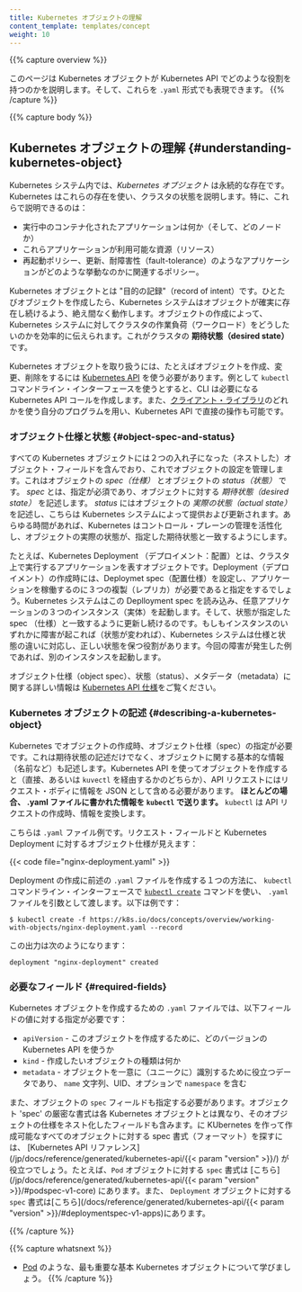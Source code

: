 ```yaml
---
title: Kubernetes オブジェクトの理解
content_template: templates/concept
weight: 10
---
```


{{% capture overview %}}
<!--
This page explains how Kubernetes objects are represented in the Kubernetes API, and how you can express them in `.yaml` format.
-->
このページは Kubernetes オブジェクトが Kubernetes API でどのような役割を持つのかを説明します。そして、これらを `.yaml` 形式でも表現できます。
{{% /capture %}}

{{% capture body %}}
<!--
## Understanding Kubernetes Objects
-->
## Kubernetes オブジェクトの理解 {#understanding-kubernetes-object}

<!--
*Kubernetes Objects* are persistent entities in the Kubernetes system. Kubernetes uses these entities to represent the state of your cluster. Specifically, they can describe:
-->
Kubernetes システム内では、*Kubernetes オブジェクト* は永続的な存在です。Kubernetes はこれらの存在を使い、クラスタの状態を説明します。特に、これらで説明できるのは：

<!--
* What containerized applications are running (and on which nodes)
* The resources available to those applications
* The policies around how those applications behave, such as restart policies, upgrades, and fault-tolerance
-->
* 実行中のコンテナ化されたアプリケーションは何か（そして、どのノードか）
* これらアプリケーションが利用可能な資源（リソース）
* 再起動ポリシー、更新、耐障害性（fault-tolerance）のようなアプリケーションがどのような挙動なのかに関連するポリシー。

<!--
A Kubernetes object is a "record of intent"--once you create the object, the Kubernetes system will constantly work to ensure that object exists. By creating an object, you're effectively telling the Kubernetes system what you want your cluster's workload to look like; this is your cluster's **desired state**.
-->
Kubernetes オブジェクトとは "目的の記録"（record of intent）です。ひとたびオブジェクトを作成したら、Kubernetes システムはオブジェクトが確実に存在し続けるよう、絶え間なく動作します。オブジェクトの作成によって、Kubernetes システムに対してクラスタの作業負荷（ワークロード）をどうしたいのかを効率的に伝えられます。これがクラスタの **期待状態（desired state）** です。

<!--
To work with Kubernetes objects--whether to create, modify, or delete them--you'll need to use the [Kubernetes API](/docs/concepts/overview/kubernetes-api/). When you use the `kubectl` command-line interface, for example, the CLI makes the necessary Kubernetes API calls for you. You can also use the Kubernetes API directly in your own programs using one of the [Client Libraries](/docs/reference/using-api/client-libraries/).
-->
Kubernetes オブジェクトを取り扱うには、たとえばオブジェクトを作成、変更、削除をするには [Kubernetes API](/jp/docs/concepts/overview/kubernetes-api/) を使う必要があります。例として `kubectl` コマンドライン・インターフェースを使うとすると、CLI は必要になる Kubernetes API コールを作成します。また、[クライアント・ライブラリ](/jp/docs/reference/using-api/client-libraries/)のどれかを使う自分のプログラムを用い、Kubernetes API で直接の操作も可能です。

<!--
### Object Spec and Status
-->
### オブジェクト仕様と状態 {#object-spec-and-status}

<!--
Every Kubernetes object includes two nested object fields that govern the object's configuration: the object *spec* and the object *status*. The *spec*, which you must provide, describes your *desired state* for the object--the characteristics that you want the object to have. The *status* describes the *actual state* of the object, and is supplied and updated by the Kubernetes system. At any given time, the Kubernetes Control Plane actively manages an object's actual state to match the desired state you supplied.
-->
すべての Kubernetes オブジェクトには２つの入れ子になった（ネストした）オブジェクト・フィールドを含んでおり、これでオブジェクトの設定を管理します。これはオブジェクトの *spec（仕様）* とオブジェクトの *status（状態）* です。 *spec* とは、指定が必須であり、オブジェクトに対する *期待状態（desired state）* を記述します。 *status* にはオブジェクトの *実際の状態（actual state）* を記述し、こちらは Kubernetes システムによって提供および更新されます。あらゆる時間があれば、Kubernetes はコントロール・プレーンの管理を活性化し、オブジェクトの実際の状態が、指定した期待状態と一致するようにします。

<!--
For example, a Kubernetes Deployment is an object that can represent an application running on your cluster. When you create the Deployment, you might set the Deployment spec to specify that you want three replicas of the application to be running. The Kubernetes system reads the Deployment spec and starts three instances of your desired application--updating the status to match your spec. If any of those instances should fail (a status change), the Kubernetes system responds to the difference between spec and status by making a correction--in this case, starting a replacement instance.
-->
たとえば、Kubernetes Deployment （デプロイメント：配置）とは、クラスタ上で実行するアプリケーションを表すオブジェクトです。Deployment（デプロイメント）の作成時には、Deploymet spec（配置仕様）を設定し、アプリケーションを稼働するのに３つの複製（レプリカ）が必要であると指定をするでしょう。Kubernetes システムはこの Deplloyment spec を読み込み、任意アプリケーションの３つのインスタンス（実体）を起動します。そして、状態が指定した spec （仕様）と一致するように更新し続けるのです。もしもインスタンスのいずれかに障害が起これば（状態が変われば）、Kubernetes システムは仕様と状態の違いに対応し、正しい状態を保つ役割があります。今回の障害が発生した例であれば、別のインスタンスを起動します。

<!--
For more information on the object spec, status, and metadata, see the [Kubernetes API Conventions](https://git.k8s.io/community/contributors/devel/api-conventions.md).
-->
オブジェクト仕様（object spec）、状態（status）、メタデータ（metadata）に関する詳しい情報は [Kubernetes API 仕様](https://git.k8s.io/community/contributors/devel/api-conventions.md)をご覧ください。

<!--
### Describing a Kubernetes Object
-->
### Kubernetes オブジェクトの記述 {#describing-a-kubernetes-object}

<!--
When you create an object in Kubernetes, you must provide the object spec that describes its desired state, as well as some basic information about the object (such as a name). When you use the Kubernetes API to create the object (either directly or via `kubectl`), that API request must include that information as JSON in the request body. **Most often, you provide the information to `kubectl` in a .yaml file.** `kubectl` converts the information to JSON when making the API request.
-->
Kubernetes でオブジェクトの作成時、オブジェクト仕様（spec）の指定が必要です。これは期待状態の記述だけでなく、オブジェクトに関する基本的な情報（名前など）も記述します。Kubernetes API を使ってオブジェクトを作成すると（直接、あるいは `kuvectl` を経由するかのどちらか）、API リクエストにはリクエスト・ボディに情報を JSON として含める必要があります。 **ほとんどの場合、 .yaml ファイルに書かれた情報を `kubectl` で送ります。**  `kubectl` は API リクエストの作成時、情報を変換します。

<!--
Here's an example `.yaml` file that shows the required fields and object spec for a Kubernetes Deployment:
-->
こちらは `.yaml` ファイル例です。リクエスト・フィールドと Kubernetes Deployment に対するオブジェクト仕様が見えます：

{{< code file="nginx-deployment.yaml" >}}

<!--
One way to create a Deployment using a `.yaml` file like the one above is to use the [`kubectl create`](/docs/reference/generated/kubectl/kubectl-commands#create) command in the `kubectl` command-line interface, passing the `.yaml` file as an argument. Here's an example:
-->
Deployment の作成に前述の `.yaml` ファイルを作成する１つの方法に、 `kubectl` コマンドライン・インターフェースで [`kubectl create`](/jp/docs/reference/generated/kubectl/kubectl-commands#create) コマンドを使い、 `.yaml` ファイルを引数として渡します。以下は例です：

```shell
$ kubectl create -f https://k8s.io/docs/concepts/overview/working-with-objects/nginx-deployment.yaml --record
```

<!--
The output is similar to this:
-->
この出力は次のようになります：

```shell
deployment "nginx-deployment" created
```

<!--
### Required Fields
-->
### 必要なフィールド {#required-fields}

<!--
In the `.yaml` file for the Kubernetes object you want to create, you'll need to set values for the following fields:
-->
Kubernetes オブジェクトを作成するための `.yaml` ファイルでは、以下フィールドの値に対する指定が必要です：

<!--
* `apiVersion` - Which version of the Kubernetes API you're using to create this object
* `kind` - What kind of object you want to create
* `metadata` - Data that helps uniquely identify the object, including a `name` string, UID, and optional `namespace`
-->
* `apiVersion` - このオブジェクトを作成するために、どのバージョンの Kubernetes API を使うか
* `kind` - 作成したいオブジェクトの種類は何か
* `metadata` - オブジェクトを一意に（ユニークに）識別するために役立つデータであり、 `name` 文字列、UID、オプションで `namespace` を含む

<!--
You'll also need to provide the object `spec` field. The precise format of the object `spec` is different for every Kubernetes object, and contains nested fields specific to that object. The [Kubernetes API Reference](/docs/reference/generated/kubernetes-api/{{< param "version" >}}/) can help you find the spec format for all of the objects you can create using Kubernetes.
For example, the `spec` format for a `Pod` object can be found
[here](/docs/reference/generated/kubernetes-api/{{< param "version" >}}/#podspec-v1-core),
and the `spec` format for a `Deployment` object can be found
[here](/docs/reference/generated/kubernetes-api/{{< param "version" >}}/#deploymentspec-v1-apps).
-->
また、オブジェクトの `spec` フィールドも指定する必要があります。オブジェクト 'spec' の厳密な書式は各 Kubernetes オブジェクトとは異なり、そのオブジェクトの仕様をネスト化したフィールドも含みます。に KUbernetes を作って作成可能なすべてのオブジェクトに対する spec 書式（フォーマット）を探すには、 [Kubernetes API リファレンス](/jp/docs/reference/generated/kubernetes-api/{{< param "version" >}}/) が役立つでしょう。たとえば、`Pod` オブジェクトに対する  `spec` 書式は [こちら](/jp/docs/reference/generated/kubernetes-api/{{< param "version" >}}/#podspec-v1-core) にあります。また、 `Deployment` オブジェクトに対する `spec` 書式は[こちら](/docs/reference/generated/kubernetes-api/{{< param "version" >}}/#deploymentspec-v1-apps)にあります。

{{% /capture %}}

{{% capture whatsnext %}}
<!--
* Learn about the most important basic Kubernetes objects, such as [Pod](/docs/concepts/workloads/pods/pod-overview/).
-->
* [Pod](/jp/docs/concepts/workloads/pods/pod-overview/) のような、最も重要な基本 Kubernetes オブジェクトについて学びましょう。
{{% /capture %}}


